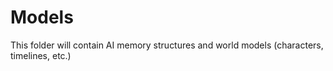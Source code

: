 # Models

This folder will contain AI memory structures and world models (characters, timelines, etc.)